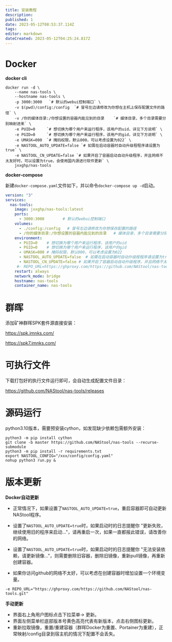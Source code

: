 ```yaml
---
title: 安装教程
description: 
published: 1
date: 2023-05-12T08:53:37.114Z
tags: 
editor: markdown
dateCreated: 2023-05-12T04:25:24.817Z
---
```


# Docker

**docker cli**

```shell
docker run -d \
    --name nas-tools \
    --hostname nas-tools \
    -p 3000:3000   `# 默认的webui控制端口` \
    -v $(pwd)/config:/config  `# 冒号左边请修改为你想在主机上保存配置文件的路径` \
    -v /你的媒体目录:/你想设置的容器内能见到的目录    `# 媒体目录，多个目录需要分别映射进来` \
    -e PUID=0     `# 想切换为哪个用户来运行程序，该用户的uid，详见下方说明` \
    -e PGID=0     `# 想切换为哪个用户来运行程序，该用户的gid，详见下方说明` \
    -e UMASK=000  `# 掩码权限，默认000，可以考虑设置为022` \
    -e NASTOOL_AUTO_UPDATE=false `# 如需在启动容器时自动升级程程序请设置为true` \
    -e NASTOOL_CN_UPDATE=false `# 如果开启了容器启动自动升级程序，并且网络不太友好时，可以设置为true，会使用国内源进行软件更新` \
    jxxghp/nas-tools
```

**docker-compose**

新建`docker-compose.yaml`文件如下，并以命令`docker-compose up -d`启动。

```yaml
version: "3"
services:
  nas-tools:
    image: jxxghp/nas-tools:latest
    ports:
      - 3000:3000        # 默认的webui控制端口
    volumes:
      - ./config:/config   # 冒号左边请修改为你想保存配置的路径
      - /你的媒体目录:/你想设置的容器内能见到的目录   # 媒体目录，多个目录需要分别映射进来，需要满足配置文件说明中的要求
    environment: 
      - PUID=0    # 想切换为哪个用户来运行程序，该用户的uid
      - PGID=0    # 想切换为哪个用户来运行程序，该用户的gid
      - UMASK=000 # 掩码权限，默认000，可以考虑设置为022
      - NASTOOL_AUTO_UPDATE=false  # 如需在启动容器时自动升级程程序请设置为true
      - NASTOOL_CN_UPDATE=false # 如果开启了容器启动自动升级程序，并且网络不太友好时，可以设置为true，会使用国内源进行软件更新
     #- REPO_URL=https://ghproxy.com/https://github.com/NAStool/nas-tools.git  # 当你访问github网络很差时，可以考虑解释本行注释
    restart: always
    network_mode: bridge
    hostname: nas-tools
    container_name: nas-tools
```

# 群晖
添加矿神群晖SPK套件源直接安装：

https://spk.imnks.com/

https://spk7.imnks.com/

# 可执行文件
下载打包好的执行文件运行即可，会自动生成配置文件目录：

https://github.com/NAStool/nas-tools/releases

# 源码运行
python3.10版本，需要预安装cython，如发现缺少依赖包需额外安装：
```shell
python3 -m pip install cython
git clone -b master https://github.com/NAStool/nas-tools --recurse-submodule 
python3 -m pip install -r requirements.txt
export NASTOOL_CONFIG="/xxx/config/config.yaml"
nohup python3 run.py & 
```

# 版本更新
**Docker自动更新**
- 正常情况下，如果设置了`NASTOOL_AUTO_UPDATE=true`，重启容器即可自动更新NAStool程序。

- 设置了`NASTOOL_AUTO_UPDATE=true`时，如果启动时的日志提醒你 "更新失败，继续使用旧的程序来启动..."，请再重启一次，如果一直都报此错误，请改善你的网络。

- 设置了`NASTOOL_AUTO_UPDATE=true`时，如果启动时的日志提醒你 "无法安装依赖，请更新镜像..."，则需要删除旧容器，删除旧镜像，重新pull镜像，再重新创建容器。

- 如果你访问github的网络不太好，可以考虑在创建容器时增加设置一个环境变量。
```shell
-e REPO_URL="https://ghproxy.com/https://github.com/NAStool/nas-tools.git" 
```

**手动更新**
- 界面右上角用户图标点击下拉菜单-> 更新。
- 界面左侧菜单栏底部版本号黄色高亮代表有新版本，点击右侧图标更新。
- 重新拉取镜像，重置/重建容器（群晖Docker为重置、Portainer为重建），正常映射/config目录到宿主机的情况下配置不会丢失。
